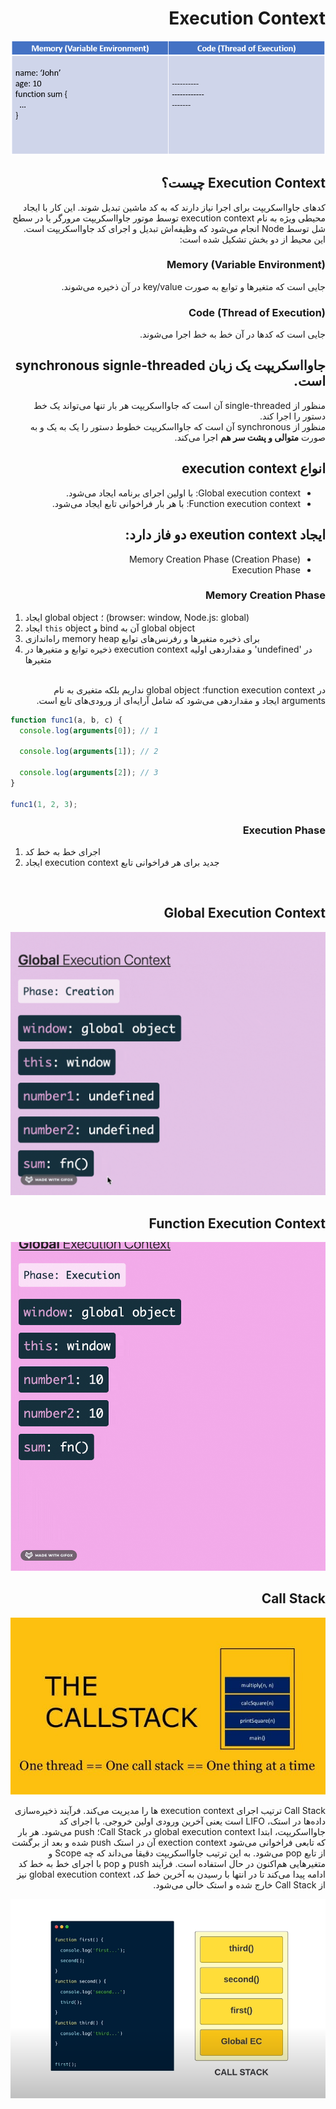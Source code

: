 <h1 dir="rtl">
Execution Context
</h1>

<div align="center">
  
![Execution Context](https://raw.githubusercontent.com/hosseinimh/javascript-tutorial/main/images/execution_context.png)
</div>

<h2 dir="rtl">
Execution Context چیست؟
</h2>

<div dir="rtl">
کدهای جاوااسکریپت برای اجرا نیاز دارند که به کد ماشین تبدیل شوند. این کار با ایجاد محیطی ویژه به نام execution context توسط موتور جاوااسکریپت مرورگر یا در سطح شل توسط Node انجام می‌شود که وظیفه‌اش تبدیل و اجرای کد جاوااسکریپت است. این محیط از دو بخش تشکیل شده است:
</div>

<h3 dir="rtl">
	Memory (Variable Environment)
	</h3>
<div dir="rtl">
جایی است که متغیرها و توابع به صورت key/value در آن ذخیره می‌شوند.
</div>

<h3 dir="rtl">
	Code (Thread of Execution)
	</h3>
<div dir="rtl">
جایی است که کدها در آن خط به خط اجرا می‌شوند.
</div>

<h2 dir="rtl">
	جاوااسکریپت یک زبان synchronous signle-threaded است.
	</h2>
	
<div dir="rtl">
منظور از single-threaded آن است که جاوااسکریپت هر بار تنها می‌تواند یک خط دستور را اجرا کند.
</div>
<div dir="rtl">
منظور از synchronous آن است که جاوااسکریپت خطوط دستور را یک به یک و به صورت <b>متوالی و پشت سر هم</b> اجرا می‌کند.
</div>

<h2 dir="rtl">
انواع execution context
	</h2>
	<ul dir="rtl">
	<li>Global execution context: با اولین اجرای برنامه ایجاد می‌شود.</li>
		<li>Function execution context: با هر بار فراخوانی تابع ایجاد می‌شود.</li>
</ul>

<h2 dir="rtl">
ایجاد exeution context دو فاز دارد:
	</h2>
	<ul dir="rtl">
	<li>Memory Creation Phase (Creation Phase)</li>
	<li>Execution Phase</li>
</ul>

<h3 dir="rtl">
 Memory Creation Phase
</h3>
	
1. 	ایجاد global object ؛ (browser: window, Node.js: global)
2. ایجاد `this` object و bind آن به global object
3. راه‌اندازی memory heap برای ذخیره متغیرها و رفرنس‌های توابع
4. ذخیره توابع و متغیرها در execution context و مقداردهی اولیه 'undefined' در متغیرها
<br/>
<div dir="rtl">
در function execution context؛ global object نداریم بلکه متغیری به نام arguments ایجاد و مقداردهی می‌شود که شامل آرایه‌ای از 
ورودی‌های تابع است.
</div>

```js
function func1(a, b, c) {
  console.log(arguments[0]); // 1

  console.log(arguments[1]); // 2

  console.log(arguments[2]); // 3
}

func1(1, 2, 3);
```

<h3 dir="rtl">
 Execution Phase
</h3>
	
1. 	اجرای خط به خط کد
2. ایجاد execution context جدید برای هر فراخوانی تابع

<br />

<h2 dir="rtl">
 Global Execution Context
</h2>
<div align="center">
  
![Global Execution Context](https://raw.githubusercontent.com/hosseinimh/javascript-tutorial/main/images/global_execution_context.gif)
</div>

<h2 dir="rtl">
 Function Execution Context
</h2>
<div align="center">
  
![Function Execution Context](https://raw.githubusercontent.com/hosseinimh/javascript-tutorial/main/images/function_execution_context.gif)
</div>

<h2 dir="rtl">
Call Stack
	</h2>

<div align="center">
  
![The Call Stack](https://raw.githubusercontent.com/hosseinimh/javascript-tutorial/main/images/call_stack.jpg)
</div>

<div dir="rtl">
Call Stack ترتیب اجرای execution context ها را مدیریت می‌کند. فرآیند ذخیره‌سازی داده‌ها در استک، LIFO است یعنی آخرین ورودی اولین خروجی. با اجرای کد جاوااسکریپت، ابتدا global execution context در Call Stack؛ push می‌شود. هر بار که تابعی فراخوانی می‌شود exection context آن در استک push شده و بعد از برگشت از تابع pop می‌شود. به این ترتیب جاوااسکریپت دقیقا می‌داند که چه Scope و متغیرهایی هم‌اکنون در حال استفاده است. فرآیند push و pop با اجرای خط به خط کد ادامه پیدا می‌کند تا در انتها با رسیدن به آخرین خط کد، global execution context نیز از Call Stack خارج شده و استک خالی می‌شود.
</div>

<div align="center">
  
![Call Stack](https://raw.githubusercontent.com/hosseinimh/javascript-tutorial/main/images/call_stack.png)
</div>
